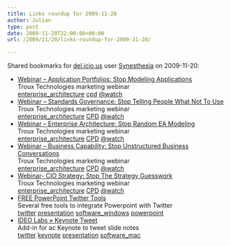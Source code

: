 ```yaml
---
title: Links roundup for 2009-11-20
author: Julian
type: post
date: 2009-11-20T22:00:00+00:00
url: /2009/11/20/links-roundup-for-2009-11-20/

---
```

Shared bookmarks for [del.icio.us][1] user [Synesthesia][2] on 2009-11-20:

  * [Webinar &#8211; Application Portfolios: Stop Modeling Applications][3]  
    Troux Technologies marketing webinar  
    [enterprise_architecture][4] [cpd][5] [@watch][6] 
  * [Webinar &#8211; Standards Governance: Stop Telling People What Not To Use][7]  
    Troux Technologies marketing webinar  
    [enterprise_architecture][4] [CPD][8] [@watch][6] 
  * [Webinar &#8211; Enterprise Architecture: Stop Random EA Modeling][9]  
    Troux Technologies marketing webinar  
    [enterprise_architecture][4] [CPD][8] [@watch][6] 
  * [Webinar &#8211; Business Capability: Stop Unstructured Business Conversations][10]  
    Troux Technologies marketing webinar  
    [enterprise_architecture][4] [CPD][8] [@watch][6] 
  * [Webinar- CIO Strategy: Stop The Strategy Guesswork][11]  
    Troux Technologies marketing webinar  
    [enterprise_architecture][4] [CPD][8] [@watch][6] 
  * [FREE PowerPoint Twitter Tools][12]  
    Several free tools to integrate Powerpoint with Twitter  
    [twitter][13] [presentation][14] [software_windows][15] [powerpoint][16] 
  * [IDEO Labs &raquo; Keynote Tweet][17]  
    Add-in for ac Keynote to tweet slide notes  
    [twitter][13] [keynote][18] [presentation][14] [software_mac][19]

 [1]: https://del.icio.us/
 [2]: https://del.icio.us/synesthesia
 [3]: https://www.troux.com/resources/events/webinars/20091217freedom_app
 [4]: https://delicious.com/synesthesia/enterprise_architecture
 [5]: https://delicious.com/synesthesia/cpd
 [6]: https://delicious.com/synesthesia/%40watch
 [7]: https://www.troux.com/resources/events/webinars/20091210freedom_gov
 [8]: https://delicious.com/synesthesia/CPD
 [9]: https://www.troux.com/resources/events/webinars/20091203freedom_ea
 [10]: https://www.troux.com/resources/events/webinars/20091119freedom_bus
 [11]: https://www.troux.com/resources/events/webinars/20091112freedom_cio
 [12]: https://www.sapweb20.com/blog/powerpoint-twitter-tools
 [13]: https://delicious.com/synesthesia/twitter
 [14]: https://delicious.com/synesthesia/presentation
 [15]: https://delicious.com/synesthesia/software_windows
 [16]: https://delicious.com/synesthesia/powerpoint
 [17]: https://labs.ideo.com/2009/06/23/keynote-tweet-participate-in-the-backchannel-of-your-own-presentation
 [18]: https://delicious.com/synesthesia/keynote
 [19]: https://delicious.com/synesthesia/software_mac